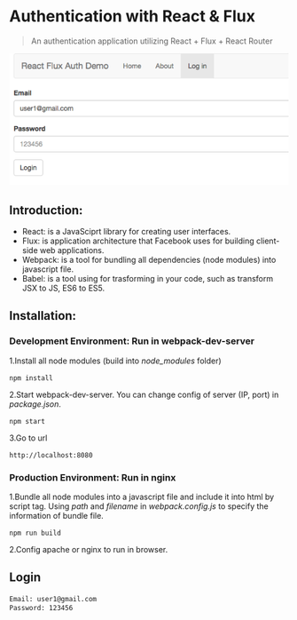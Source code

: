 # Authentication with React & Flux
> An authentication application utilizing React + Flux + React Router

![](demo.png)

## Introduction:

* React: is a JavaSciprt library for creating user interfaces.
* Flux: is application architecture that Facebook uses for building client-side web applications.
* Webpack: is a tool for bundling all dependencies (node modules) into javascript file.
* Babel: is a tool using for trasforming in your code, such as transform JSX to JS, ES6 to ES5.

## Installation:

### Development Environment: Run in webpack-dev-server

1.Install all node modules (build into *node_modules* folder) 

```
npm install
```

2.Start webpack-dev-server. You can change config of server (IP, port) in *package.json*. 

```
npm start  
```

3.Go to url

```
http://localhost:8080
```

### Production Environment: Run in nginx

1.Bundle all node modules into a javascript file and include it into html by script tag. Using *path* and *filename* in *webpack.config.js* to specify the information of bundle file.

```
npm run build 
``` 

2.Config apache or nginx to run in browser.  

## Login

```
Email: user1@gmail.com
Password: 123456
```